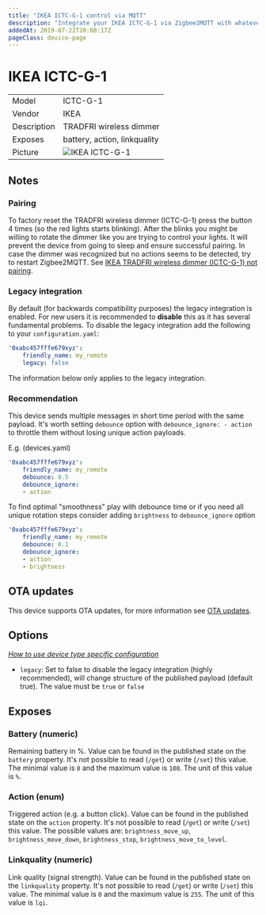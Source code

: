 ```yaml
---
title: "IKEA ICTC-G-1 control via MQTT"
description: "Integrate your IKEA ICTC-G-1 via Zigbee2MQTT with whatever smart home infrastructure you are using without the vendors bridge or gateway."
addedAt: 2019-07-22T20:08:17Z
pageClass: device-page
---
```


<!-- !!!! -->
<!-- ATTENTION: This file is auto-generated through docgen! -->
<!-- You can only edit the "Notes"-Section between the two comment lines "Notes BEGIN" and "Notes END". -->
<!-- Do not use h1 or h2 heading within "## Notes"-Section. -->
<!-- !!!! -->

# IKEA ICTC-G-1

|     |     |
|-----|-----|
| Model | ICTC-G-1  |
| Vendor  | IKEA  |
| Description | TRADFRI wireless dimmer |
| Exposes | battery, action, linkquality |
| Picture | ![IKEA ICTC-G-1](https://www.zigbee2mqtt.io/images/devices/ICTC-G-1.jpg) |


<!-- Notes BEGIN: You can edit here. Add "## Notes" headline if not already present. -->
## Notes


### Pairing
To factory reset the TRADFRI wireless dimmer (ICTC-G-1) press the button
4 times (so the red lights starts blinking).
After the blinks you might be willing to rotate the dimmer
like you are trying to control your lights. It will prevent the device
from going to sleep and ensure successful pairing. In case the dimmer was
recognized but no actions seems to be detected, try to restart Zigbee2MQTT.
See [IKEA TRADFRI wireless dimmer (ICTC-G-1) not pairing](https://github.com/Koenkk/zigbee2mqtt/issues/620).


### Legacy integration
By default (for backwards compatibility purposes) the legacy integration is enabled.
For new users it is recommended to **disable** this as it has several fundamental problems.
To disable the legacy integration add the following to your `configuration.yaml`:


```yaml
'0xabc457fffe679xyz':
    friendly_name: my_remote
    legacy: false
```



The information below only applies to the legacy integration.

### Recommendation
This device sends multiple messages in short time period with the same payload. It's worth setting `debounce` option with `debounce_ignore: - action` to throttle them without losing unique action payloads.

E.g. (devices.yaml)


```yaml
'0xabc457fffe679xyz':
    friendly_name: my_remote
    debounce: 0.5
    debounce_ignore:
    - action
```


To find optimal "smoothness" play with debounce time or if you need all unique rotation steps consider adding `brightness` to `debounce_ignore` option


```yaml
'0xabc457fffe679xyz':
    friendly_name: my_remote
    debounce: 0.1
    debounce_ignore:
    - action
    - brightness
```
<!-- Notes END: Do not edit below this line -->

## OTA updates
This device supports OTA updates, for more information see [OTA updates](../guide/usage/ota_updates.md).


## Options
*[How to use device type specific configuration](../guide/configuration/devices-groups.md#specific-device-options)*

* `legacy`: Set to false to disable the legacy integration (highly recommended), will change structure of the published payload (default true). The value must be `true` or `false`


## Exposes

### Battery (numeric)
Remaining battery in %.
Value can be found in the published state on the `battery` property.
It's not possible to read (`/get`) or write (`/set`) this value.
The minimal value is `0` and the maximum value is `100`.
The unit of this value is `%`.

### Action (enum)
Triggered action (e.g. a button click).
Value can be found in the published state on the `action` property.
It's not possible to read (`/get`) or write (`/set`) this value.
The possible values are: `brightness_move_up`, `brightness_move_down`, `brightness_stop`, `brightness_move_to_level`.

### Linkquality (numeric)
Link quality (signal strength).
Value can be found in the published state on the `linkquality` property.
It's not possible to read (`/get`) or write (`/set`) this value.
The minimal value is `0` and the maximum value is `255`.
The unit of this value is `lqi`.

